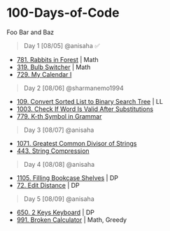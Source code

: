 # 100-Days-of-Code

Foo Bar and Baz 

> Day 1 [08/05] @anisaha :white_check_mark:

- [781. Rabbits in Forest](https://leetcode.com/problems/rabbits-in-forest/description/) | Math
- [319. Bulb Switcher](https://leetcode.com/problems/bulb-switcher/description/) | Math
- [729. My Calendar I](https://leetcode.com/problems/my-calendar-i/description/) 

> Day 2 [08/06] @sharmanemo1994
- [109. Convert Sorted List to Binary Search Tree](https://leetcode.com/problems/intersection-of-two-linked-lists/) | LL
- [1003. Check If Word Is Valid After Substitutions](https://leetcode.com/problems/check-if-word-is-valid-after-substitutions/)
- [779. K-th Symbol in Grammar](https://leetcode.com/problems/k-th-symbol-in-grammar/)

> Day 3 [08/07] @anisaha

- [1071. Greatest Common Divisor of Strings](https://leetcode.com/problems/greatest-common-divisor-of-strings/description/)
- [443. String Compression](https://leetcode.com/problems/string-compression/description/)

> Day 4 [08/08] @anisaha

- [1105. Filling Bookcase Shelves](https://leetcode.com/problems/filling-bookcase-shelves/description/) | DP
- [72. Edit Distance](https://leetcode.com/problems/edit-distance/description/) | DP

> Day 5 [08/09] @anisaha

- [650. 2 Keys Keyboard](https://leetcode.com/problems/2-keys-keyboard/description/) | DP
- [991. Broken Calculator](https://leetcode.com/problems/broken-calculator/description/) | Math, Greedy




